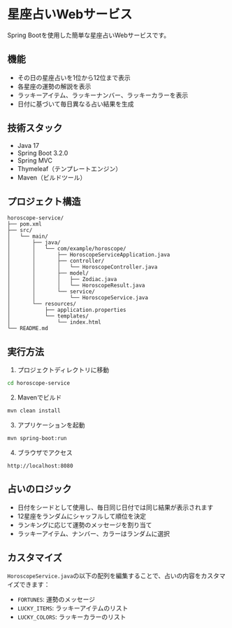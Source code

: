 # 星座占いWebサービス

Spring Bootを使用した簡単な星座占いWebサービスです。

## 機能

- その日の星座占いを1位から12位まで表示
- 各星座の運勢の解説を表示
- ラッキーアイテム、ラッキーナンバー、ラッキーカラーを表示
- 日付に基づいて毎日異なる占い結果を生成

## 技術スタック

- Java 17
- Spring Boot 3.2.0
- Spring MVC
- Thymeleaf（テンプレートエンジン）
- Maven（ビルドツール）

## プロジェクト構造

```
horoscope-service/
├── pom.xml
├── src/
│   └── main/
│       ├── java/
│       │   └── com/example/horoscope/
│       │       ├── HoroscopeServiceApplication.java
│       │       ├── controller/
│       │       │   └── HoroscopeController.java
│       │       ├── model/
│       │       │   ├── Zodiac.java
│       │       │   └── HoroscopeResult.java
│       │       └── service/
│       │           └── HoroscopeService.java
│       └── resources/
│           ├── application.properties
│           └── templates/
│               └── index.html
└── README.md
```

## 実行方法

1. プロジェクトディレクトリに移動
```bash
cd horoscope-service
```

2. Mavenでビルド
```bash
mvn clean install
```

3. アプリケーションを起動
```bash
mvn spring-boot:run
```

4. ブラウザでアクセス
```
http://localhost:8080
```

## 占いのロジック

- 日付をシードとして使用し、毎日同じ日付では同じ結果が表示されます
- 12星座をランダムにシャッフルして順位を決定
- ランキングに応じて運勢のメッセージを割り当て
- ラッキーアイテム、ナンバー、カラーはランダムに選択

## カスタマイズ

`HoroscopeService.java`の以下の配列を編集することで、占いの内容をカスタマイズできます：
- `FORTUNES`: 運勢のメッセージ
- `LUCKY_ITEMS`: ラッキーアイテムのリスト
- `LUCKY_COLORS`: ラッキーカラーのリスト